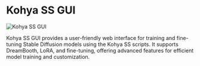 # Kohya SS GUI

![Kohya SS GUI](https://raw.githubusercontent.com/nosana-ci/templates/main/templates/Kohya-ss/kohya-ss.gif)

Kohya SS GUI provides a user-friendly web interface for training and fine-tuning Stable Diffusion models using the Kohya SS scripts. It supports DreamBooth, LoRA, and fine-tuning, offering advanced features for efficient model training and customization.
